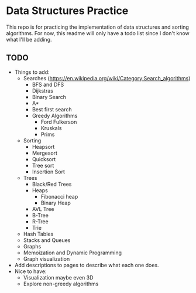 # Data Structures Practice

This repo is for practicing the implementation of data structures and sorting algorithms. For now, 
this readme will only have a todo list since I don't know what I'll be adding.


## TODO

- Things to add:
    - Searches (https://en.wikipedia.org/wiki/Category:Search_algorithms)
        - BFS and DFS
        - Dijkstras
        - Binary Search
        - A*
        - Best first search
        - Greedy Algorithms
            - Ford Fulkerson
            - Kruskals
            - Prims
    - Sorting
        - Heapsort
        - Mergesort
        - Quicksort
        - Tree sort
        - Insertion Sort
    - Trees
        - Black/Red Trees
        - Heaps
            - Fibonacci heap
            - Binary Heap
        - AVL Tree
        - B-Tree
        - R-Tree
        - Trie
    - Hash Tables
    - Stacks and Queues
    - Graphs
    - Memoization and Dynamic Programming
    - Graph visualization
- Add descriptions to pages to describe what each one does.
- Nice to have:
    - Visualization maybe even 3D
    - Explore non-greedy algorithms

